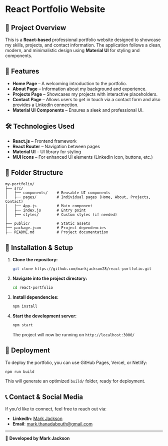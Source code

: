 # React Portfolio Website

## 📌 Project Overview
This is a **React-based** professional portfolio website designed to showcase my skills, projects, and contact information. The application follows a clean, modern, and minimalistic design using **Material UI** for styling and components.

## 🚀 Features
- **Home Page** – A welcoming introduction to the portfolio.
- **About Page** – Information about my background and experience.
- **Projects Page** – Showcases my projects with interactive placeholders.
- **Contact Page** – Allows users to get in touch via a contact form and also provides a LinkedIn connection.
- **Material UI Components** – Ensures a sleek and professional UI.

## 🛠️ Technologies Used
- **React.js** – Frontend framework
- **React Router** – Navigation between pages
- **Material UI** – UI library for styling
- **MUI Icons** – For enhanced UI elements (LinkedIn icon, buttons, etc.)

## 📂 Folder Structure
```
my-portfolio/
├── src/
│   ├── components/    # Reusable UI components
│   ├── pages/         # Individual pages (Home, About, Projects, Contact)
│   ├── App.js         # Main component
│   ├── index.js       # Entry point
│   ├── styles/        # Custom styles (if needed)
│
├── public/            # Static assets
├── package.json       # Project dependencies
├── README.md          # Project documentation
```

## 🔧 Installation & Setup
1. **Clone the repository:**
   ```sh
   git clone https://github.com/markjackson28/react-portfolio.git
   ```
2. **Navigate into the project directory:**
   ```sh
   cd react-portfolio
   ```
3. **Install dependencies:**
   ```sh
   npm install
   ```
4. **Start the development server:**
   ```sh
   npm start
   ```
   The project will now be running on `http://localhost:3000/`

## 📢 Deployment
To deploy the portfolio, you can use GitHub Pages, Vercel, or Netlify:
```sh
npm run build
```
This will generate an optimized `build/` folder, ready for deployment.

## 📞 Contact & Social Media
If you'd like to connect, feel free to reach out via:
- **LinkedIn**: [Mark Jackson](https://www.linkedin.com/in/markjackson28)
- **Email**: mark.thanadabouth@gmail.com

---
📌 **Developed by Mark Jackson**

